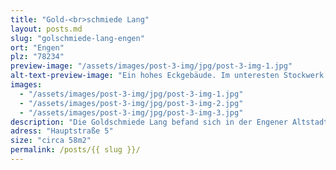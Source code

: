 ```yaml
---
title: "Gold-<br>schmiede Lang"
layout: posts.md
slug: "golschmiede-lang-engen"
ort: "Engen"
plz: "78234"
preview-image: "/assets/images/post-3-img/jpg/post-3-img-1.jpg"
alt-text-preview-image: "Ein hohes Eckgebäude. Im unteresten Stockwerk befindet sich ein Laden. Die Ecke ist wie abgeschnitten und dort befindet sihc der Eingang mit Stufen zum leerstehenden Geschäft."
images: 
  - "/assets/images/post-3-img/jpg/post-3-img-1.jpg"
  - "/assets/images/post-3-img/jpg/post-3-img-2.jpg"
  - "/assets/images/post-3-img/jpg/post-3-img-3.jpg"
description: "Die Goldschmiede Lang befand sich in der Engener Altstadt. Ende 2024 wurde das Geschäft geschlossen, da der Besitzer, Herr Lang, in Rente gegangen ist. Es ist noch unklar, was damit passieren wird. Der Laden hat zwei Eingänge und ist ein Eckgeschäft."
adress: "Hauptstraße 5"
size: "circa 58m2"
permalink: /posts/{{ slug }}/
---
```

